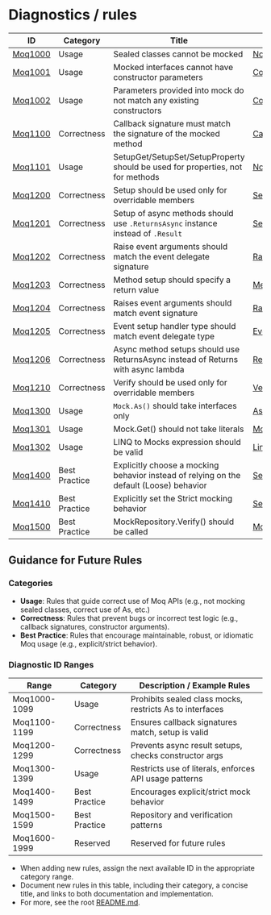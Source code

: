 # Diagnostics / rules

| ID                      | Category      | Title                                                                                   | Implementation File                                                                                                                |
| ----------------------- | ------------- | --------------------------------------------------------------------------------------- | ---------------------------------------------------------------------------------------------------------------------------------- |
| [Moq1000](./Moq1000.md) | Usage         | Sealed classes cannot be mocked                                                         | [NoSealedClassMocksAnalyzer.cs](../../src/Analyzers/NoSealedClassMocksAnalyzer.cs)                                                 |
| [Moq1001](./Moq1001.md) | Usage         | Mocked interfaces cannot have constructor parameters                                    | [ConstructorArgumentsShouldMatchAnalyzer.cs](../../src/Analyzers/ConstructorArgumentsShouldMatchAnalyzer.cs)                       |
| [Moq1002](./Moq1002.md) | Usage         | Parameters provided into mock do not match any existing constructors                    | [ConstructorArgumentsShouldMatchAnalyzer.cs](../../src/Analyzers/ConstructorArgumentsShouldMatchAnalyzer.cs)                       |
| [Moq1100](./Moq1100.md) | Correctness   | Callback signature must match the signature of the mocked method                        | [CallbackSignatureShouldMatchMockedMethodAnalyzer.cs](../../src/Analyzers/CallbackSignatureShouldMatchMockedMethodAnalyzer.cs)     |
| [Moq1101](./Moq1101.md) | Usage         | SetupGet/SetupSet/SetupProperty should be used for properties, not for methods          | [NoMethodsInPropertySetupAnalyzer.cs](../../src/Analyzers/NoMethodsInPropertySetupAnalyzer.cs)                                     |
| [Moq1200](./Moq1200.md) | Correctness   | Setup should be used only for overridable members                                       | [SetupShouldBeUsedOnlyForOverridableMembersAnalyzer.cs](../../src/Analyzers/SetupShouldBeUsedOnlyForOverridableMembersAnalyzer.cs) |
| [Moq1201](./Moq1201.md) | Correctness   | Setup of async methods should use `.ReturnsAsync` instance instead of `.Result`         | [SetupShouldNotIncludeAsyncResultAnalyzer.cs](../../src/Analyzers/SetupShouldNotIncludeAsyncResultAnalyzer.cs)                     |
| [Moq1202](./Moq1202.md) | Correctness   | Raise event arguments should match the event delegate signature                         | [RaiseEventArgumentsShouldMatchEventSignatureAnalyzer.cs](../../src/Analyzers/RaiseEventArgumentsShouldMatchEventSignatureAnalyzer.cs)     |
| [Moq1203](./Moq1203.md) | Correctness   | Method setup should specify a return value                                              | [MethodSetupShouldSpecifyReturnValueAnalyzer.cs](../../src/Analyzers/MethodSetupShouldSpecifyReturnValueAnalyzer.cs)                       |
| [Moq1204](./Moq1204.md) | Correctness   | Raises event arguments should match event signature                                     | [RaisesEventArgumentsShouldMatchEventSignatureAnalyzer.cs](../../src/Analyzers/RaisesEventArgumentsShouldMatchEventSignatureAnalyzer.cs) |
| [Moq1205](./Moq1205.md) | Correctness   | Event setup handler type should match event delegate type                               | [EventSetupHandlerShouldMatchEventTypeAnalyzer.cs](../../src/Analyzers/EventSetupHandlerShouldMatchEventTypeAnalyzer.cs)            |
| [Moq1206](./Moq1206.md) | Correctness   | Async method setups should use ReturnsAsync instead of Returns with async lambda        | [ReturnsAsyncShouldBeUsedForAsyncMethodsAnalyzer.cs](../../src/Analyzers/ReturnsAsyncShouldBeUsedForAsyncMethodsAnalyzer.cs)       |
| [Moq1210](./Moq1210.md) | Correctness   | Verify should be used only for overridable members                                      | [VerifyShouldBeUsedOnlyForOverridableMembersAnalyzer.cs](../../src/Analyzers/VerifyShouldBeUsedOnlyForOverridableMembersAnalyzer.cs)       |
| [Moq1300](./Moq1300.md) | Usage         | `Mock.As()` should take interfaces only                                                 | [AsShouldBeUsedOnlyForInterfaceAnalyzer.cs](../../src/Analyzers/AsShouldBeUsedOnlyForInterfaceAnalyzer.cs)                         |
| [Moq1301](./Moq1301.md) | Usage         | Mock.Get() should not take literals                                                     | [MockGetShouldNotTakeLiteralsAnalyzer.cs](../../src/Analyzers/MockGetShouldNotTakeLiteralsAnalyzer.cs)                             |
| [Moq1302](./Moq1302.md) | Usage         | LINQ to Mocks expression should be valid                                               | [LinqToMocksExpressionShouldBeValidAnalyzer.cs](../../src/Analyzers/LinqToMocksExpressionShouldBeValidAnalyzer.cs)                 |
| [Moq1400](./Moq1400.md) | Best Practice | Explicitly choose a mocking behavior instead of relying on the default (Loose) behavior | [SetExplicitMockBehaviorAnalyzer.cs](../../src/Analyzers/SetExplicitMockBehaviorAnalyzer.cs)                                       |
| [Moq1410](./Moq1410.md) | Best Practice | Explicitly set the Strict mocking behavior                                              | [SetStrictMockBehaviorAnalyzer.cs](../../src/Analyzers/SetStrictMockBehaviorAnalyzer.cs)                                           |
| [Moq1500](./Moq1500.md) | Best Practice | MockRepository.Verify() should be called                                                | [MockRepositoryVerifyAnalyzer.cs](../../src/Analyzers/MockRepositoryVerifyAnalyzer.cs)                                             |
## Guidance for Future Rules

### Categories
- **Usage**: Rules that guide correct use of Moq APIs (e.g., not mocking sealed classes, correct use of As<T>, etc.)
- **Correctness**: Rules that prevent bugs or incorrect test logic (e.g., callback signatures, constructor arguments).
- **Best Practice**: Rules that encourage maintainable, robust, or idiomatic Moq usage (e.g., explicit/strict behavior).

### Diagnostic ID Ranges
| Range         | Category      | Description / Example Rules                                 |
|---------------|---------------|-------------------------------------------------------------|
| Moq1000-1099  | Usage         | Prohibits sealed class mocks, restricts As<T> to interfaces |
| Moq1100-1199  | Correctness   | Ensures callback signatures match, setup is valid           |
| Moq1200-1299  | Correctness   | Prevents async result setups, checks constructor args       |
| Moq1300-1399  | Usage         | Restricts use of literals, enforces API usage patterns      |
| Moq1400-1499  | Best Practice | Encourages explicit/strict mock behavior                    |
| Moq1500-1599  | Best Practice | Repository and verification patterns                         |
| Moq1600-1999  | Reserved      | Reserved for future rules                                   |

- When adding new rules, assign the next available ID in the appropriate category range.
- Document new rules in this table, including their category, a concise title, and links to both documentation and implementation.
- For more, see the root [README.md](../../README.md).
